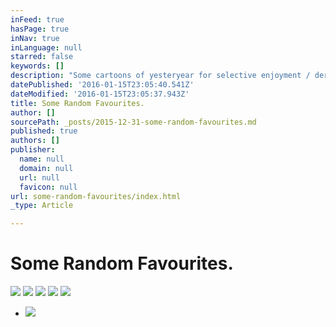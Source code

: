 ```yaml
---
inFeed: true
hasPage: true
inNav: true
inLanguage: null
starred: false
keywords: []
description: "Some cartoons of yesteryear for selective enjoyment / derision. There's a plethora of religious content here, but, whatever."
datePublished: '2016-01-15T23:05:40.541Z'
dateModified: '2016-01-15T23:05:37.943Z'
title: Some Random Favourites.
author: []
sourcePath: _posts/2015-12-31-some-random-favourites.md
published: true
authors: []
publisher:
  name: null
  domain: null
  url: null
  favicon: null
url: some-random-favourites/index.html
_type: Article

---
```

# Some Random Favourites.
![](https://the-grid-user-content.s3-us-west-2.amazonaws.com/4235c561-a3ed-4b66-a03c-ddc010cc2db5.jpg)
![](https://the-grid-user-content.s3-us-west-2.amazonaws.com/709f18a1-26dd-49a0-a9dc-c63967f39db9.jpg)
![](https://the-grid-user-content.s3-us-west-2.amazonaws.com/a011358a-6699-47aa-ade3-62889ee9aab1.jpg)
![](https://the-grid-user-content.s3-us-west-2.amazonaws.com/3b164de6-38e3-45b3-9b06-1fb73476f8e3.jpg)
![](https://the-grid-user-content.s3-us-west-2.amazonaws.com/3a6db6a5-c9d6-401f-9aea-45f7ad621971.jpg)

* ![](https://the-grid-user-content.s3-us-west-2.amazonaws.com/d10ff269-e3a3-44ed-8e00-4077548faaf1.jpg)